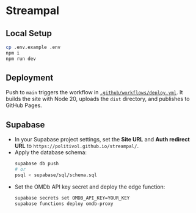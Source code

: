 # Streampal

## Local Setup

```bash
cp .env.example .env
npm i
npm run dev
```

## Deployment

Push to `main` triggers the workflow in [`.github/workflows/deploy.yml`](./.github/workflows/deploy.yml).
It builds the site with Node 20, uploads the `dist` directory, and publishes to GitHub Pages.

## Supabase

- In your Supabase project settings, set the **Site URL** and **Auth redirect URL** to `https://politivol.github.io/streampal/`.
- Apply the database schema:
  ```bash
  supabase db push
  # or
  psql < supabase/sql/schema.sql
  ```
- Set the OMDb API key secret and deploy the edge function:
  ```bash
  supabase secrets set OMDB_API_KEY=YOUR_KEY
  supabase functions deploy omdb-proxy
  ```
